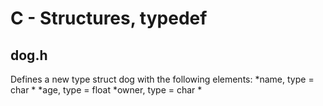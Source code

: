 # C - Structures, typedef
## dog.h
Defines a new type struct dog with the following elements:
*name, type = char *
*age, type = float
*owner, type = char *
